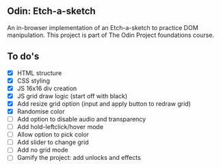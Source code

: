 ## Odin: Etch-a-sketch

An in-browser implementation of an Etch-a-sketch to practice DOM manipulation. This project is part of The Odin Project foundations course.

## To do's

- [X] HTML structure
- [X] CSS styling
- [X] JS 16x16 div creation
- [X] JS grid draw logic (start off with black)
- [X] Add resize grid option (input and apply button to redraw grid)
- [X] Randomise color
- [ ] Add option to disable audio and transparency
- [ ] Add hold-leftclick/hover mode
- [ ] Allow option to pick color
- [ ] Add slider to change grid
- [ ] Add no grid mode
- [ ] Gamify the project: add unlocks and effects
